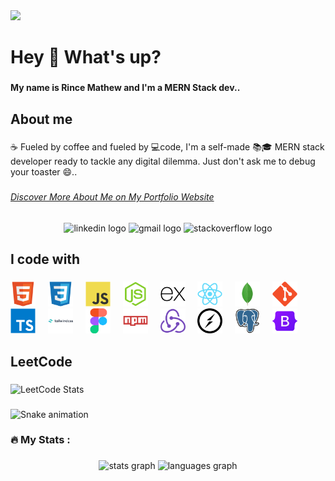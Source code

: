 <!-- - 👀 I’m interested in HTML, CSS, JS
- 🌱 I’m currently learning Backend Development
- 📫 How to reach me - https://www.linkedin.com/in/rince-mathew
 -->
 <img src="https://user-images.githubusercontent.com/73097560/115834477-dbab4500-a447-11eb-908a-139a6edaec5c.gif">
<h1 align="left">Hey 👋 What's up?</h1>

###

<p align="left"><b>My name is Rince Mathew and I'm a MERN Stack dev..</b></p>

###

<h2 align="left">About me</h2>

###

<p align="left">☕️ Fueled by coffee and fueled by 💻code, I'm a self-made 📚🎓 MERN stack developer ready to tackle any digital dilemma. Just don't ask me to debug your toaster 😄..</p>

<!-- <p align="left">Self-made web dev specializing in the MERN stack, always up for the next digital challenge. Let's build something awesome!</p> -->

<!-- <p align="left">✨ Creating bugs since ...<br>📚 I'm currently learning ...<br>🎯 Goals: ...<br>🎲 Fun fact: ...</p> -->

<!-- <p align="left">☕️ Challenge accepted! Self-made MERN stack dev here, ready to roll the dice on any digital dilemma. Except ️ spaghetti code - that's a whole different game!</p> -->

###

<a href="https://www.linkedin.com/in/rince-mathew"><h6>Discover More About Me on My Portfolio Website</h6></a>


###

<div align="center">
  <img src="https://img.shields.io/static/v1?message=LinkedIn&logo=linkedin&label=&color=0077B5&logoColor=white&labelColor=&style=for-the-badge" height="40" alt="linkedin logo"  />
  <img src="https://img.shields.io/static/v1?message=Gmail&logo=gmail&label=&color=D14836&logoColor=white&labelColor=&style=for-the-badge" height="40" alt="gmail logo"  />
  <!-- <img src="https://img.shields.io/static/v1?message=Instagram&logo=instagram&label=&color=E4405F&logoColor=white&labelColor=&style=for-the-badge" height="40" alt="instagram logo"  /> -->
  <img src="https://img.shields.io/static/v1?message=Stackoverflow&logo=stackoverflow&label=&color=FE7A16&logoColor=white&labelColor=&style=for-the-badge" height="40" alt="stackoverflow logo"  />
  <!-- <img src="https://img.shields.io/static/v1?message=Youtube&logo=youtube&label=&color=FF0000&logoColor=white&labelColor=&style=for-the-badge" height="40" alt="youtube logo"  /> -->
</div>

###

###

<h2 align="left">I code with</h2>

###


<div align="left">
  <img src="./assets/html5.svg" height="40" alt="html5 logo"  />
  <img width="12" alt="" />
  <img src="./assets/css3.svg" height="40" alt="css3 logo"  />
  <img width="12"  alt="" />
  <img src="./assets/js.svg" height="40" alt="javascript logo"  />
  <img width="12"  alt=""/>
  <img src="./assets/nodejs.svg" height="40" alt="nodejs logo"  />
  <img width="12"  alt=""/>
  <img src="./assets/express.svg" height="40" alt="express logo"  />
  <img width="12"  alt=""/>
  <img src="./assets/react.svg" height="40" alt="react logo"  />
  <img width="12"  alt=""/>
  <img src="./assets/mongodb.svg" height="40" alt="mongodb logo"  />
  <img width="12"  alt=""/>
  <img src="./assets/git.svg" height="40" alt="git logo"  />
  <img width="12"  alt=""/>
  <img src="./assets/typescript.svg" height="40" alt="typescript logo"  />
  <img width="12"  alt=""/>
  <img src="./assets/tailwind.svg" height="40" alt="tailwindcss logo"/>
  <img width="12"  alt=""/>
  <img src="./assets/figma.svg" height="40" alt="figma logo"  />
  <img width="12"  alt=""/>
  <img src="./assets/npm.svg" height="40" alt="npm logo"  />
  <img width="12" alt=""/>
  <!-- <img src="./assets/jest.svg" height="40" alt="jest logo"  />
  <img width="12" alt="" /> -->
  <img src="./assets/redux.svg" height="40" alt="redux logo"  />
  <img width="12"  alt=""/>
  <img src="./assets/socketio.svg" height="40" alt="socketio logo"  />
  <img width="12" alt="" />
  <img src="./assets/postgresql.svg" height="40" alt="postgresql logo"/>
  <img width="12"  alt=""/>
  <img src="./assets/bootstrap.svg" height="40" alt="bootstrap logo"  />
  <img width="12" alt="" />
  <!-- <img src="./assets/graphql.svg" height="40" alt="graphql logo"/>
  <img width="12"  alt=""/> -->
  <!-- <img src="./assets/nextjs.svg" height="40" alt="nextjs logo"  />
  <img width="12" alt="" /> -->
  <!-- <img src="./assets/aws.svg" height="40" alt="amazonwebservices logo"/>
  <img width="12" alt="" /> -->
  <!-- <img src="./assets/nginx.svg" height="40" alt="nginx logo"  />
  <img width="12" alt="" /> -->
  <!-- <img src="./assets/redis.svg" height="40" alt="redis logo"  />
  <img width="12" alt="" /> -->
  <!-- <img src="./assets/threejs.svg" height="40" alt="threejs logo"  />
  <img width="12" alt="" /> -->
  <!-- <img src="./assets/webpack.svg" height="40" alt="webpack logo"  /> -->
</div>

###

<h2 align="left">LeetCode</h2>

###
<!-- <div align="center"> -->
  ![LeetCode Stats](https://leetcard.jacoblin.cool/rincemathew?theme=wtf&font=Aubrey&ext=heatmap)
<!-- </div> -->
###

![Snake animation](https://github.com/rincemathew/rincemathew/blob/output/github-contribution-grid-snake.svg)


###

<!-- <div align="center">
  <img height="150" src="https://camo.githubusercontent.com/62da68eb62b1e5f175f7d1f0191dd89a653d7908feb22d37d4a0ab07365d6791/68747470733a2f2f6d656469612e67697068792e636f6d2f6d656469612f4d3967624264396e6244724f5475314d71782f67697068792e676966"  />
</div> -->

<!-- <h3 align="left">🛠 Language and tools</h3> -->

###

<h3 align="left">🔥   My Stats :</h3>

###

<div align="center">
  <img src="https://github-readme-stats.vercel.app/api?username=rincemathew&hide_title=false&hide_rank=false&show_icons=true&include_all_commits=true&count_private=true&disable_animations=false&theme=dracula&locale=en&hide_border=false&order=1" height="150" alt="stats graph"  />
  <img src="https://github-readme-stats.vercel.app/api/top-langs?username=rincemathew&locale=en&hide_title=false&layout=compact&card_width=320&langs_count=5&theme=dracula&hide_border=false&order=2" height="150" alt="languages graph"  />
</div>

###
<!---
Rince Mathew
Thanks - 💞️
https://profile-readme-generator.com/
https://github.com/JacobLinCool/LeetCode-Stats-Card
--->
